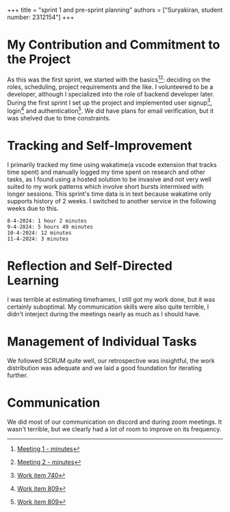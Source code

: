 +++
title = "sprint 1 and pre-sprint planning"
authors = ["Suryakiran, student number: 2312154"]
+++

# My Contribution and Commitment to the Project

As this was the first sprint, we started with the basics[^1][^2]: deciding on the roles, scheduling, project requirements and the like. I volunteered to be a developer, although I specialized into the role of backend developer later. During the first sprint I set up the project and implemented user signup[^3], login[^4] and authentication[^4]. We did have plans for email verification, but it was shelved due to time constraints.


# Tracking and Self-Improvement

I primarily tracked my time using wakatime(a vscode extension that tracks time spent) and manually logged my time spent on research and other tasks, as I found using a hosted solution to be invasive and not very well suited to my work patterns which involve short bursts intermixed with longer sessions. This sprint's time data is in text because wakatime only supports history of 2 weeks. I switched to another service in the following weeks due to this.

```
8-4-2024: 1 hour 2 minutes
9-4-2024: 5 hours 49 minutes
10-4-2024: 12 minutes
11-4-2024: 3 minutes
```

# Reflection and Self-Directed Learning

I was terrible at estimating timeframes, I still got my work done, but it was certainly suboptimal. My communication skills were also quite terrible, I didn't interject during the meetings nearly as much as I should have.


# Management of Individual Tasks

We followed SCRUM quite well, our retrospective was insightful, the work distribution was adequate and we laid a good foundation for iterating further.


# Communication

We did most of our communication on discord and during zoom meetings. It wasn't terrible, but we clearly had a lot of room to improve on its frequency.


[^1]: [Meeting 1 - minutes](https://dev.azure.com/Software-Engineering-2024/Group%204/_wiki/wikis/Group-4.wiki/18/The-1st-meeting-March-22-2024)

[^2]: [Meeting 2 - minutes](https://dev.azure.com/Software-Engineering-2024/Group%204/_wiki/wikis/Group-4.wiki/19/The-2nd-meeting-March-23-2024)

[^3]: [Work item 740](https://dev.azure.com/Software-Engineering-2024/Group%204/_workitems/edit/740)

[^4]: [Work item 809](https://dev.azure.com/Software-Engineering-2024/Group%204/_workitems/edit/809)